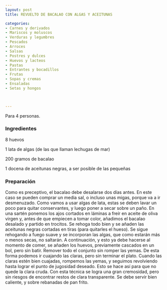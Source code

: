 ```yaml
---
layout: post
title: REVUELTO DE BACALAO CON ALGAS Y ACEITUNAS

categories:
- Carnes y derivados
- Mariscos y moluscos
- Verduras y legumbres
- Pescados
- Arroces
- Salsas
- Postres y dulces
- Huevos y lacteos
- Pastas
- Entrantes y bocadillos
- Frutas
- Sopas y cremas
- Ensaladas
- Setas y hongos
 


---
```


Para 4 personas.

<h3>Ingredientes</h3>

8 huevos

1 lata de algas (de las que llaman lechugas de mar)

200 gramos de bacalao

1 docena de aceitunas negras, a ser posible de las pequeñas

<h3>Preparación</h3>

Como es preceptivo, el bacalao debe desalarse dos días antes. En este caso se pueden comprar un media sal, o incluso unas migas, porque va a ir desmenuzado. Como vamos a usar algas de lata, estas se deben lavar un poco para quitar conservantes, y luego poner a secar sobre un paño. En una sartén ponemos los ajos cortados en láminas a freír en aceite de oliva virgen y, antes de que empiecen a tomar color, añadimos el bacalao desalado y partido en trocitos. Se rehoga todo bien y se añaden las aceitunas negras cortadas en tiras (para quitarles el hueso). Se sigue rehogando a fuego suave y se incorporan las algas, que como estarán más o menos secas, no saltarán. A continuación, y esto ya debe hacerse al momento de comer, se añaden los huevos, previamente cascados en un bol, pero sin batir. Remover todo el conjunto sin romper las yemas. De esta forma podemos ir cuajando las claras, pero sin terminar el plato. Cuando las claras estén bien cuajadas, rompemos las yemas, y seguimos revolviendo hasta lograr el punto de jugosidad deseado. Esto se hace así para que no quede la clara cruda. Con esta técnica se logra una gran cremosidad, pero sin riesgos de encontrar restos de clara transparente. Se debe servir bien caliente, y sobre rebanadas de pan frito.

